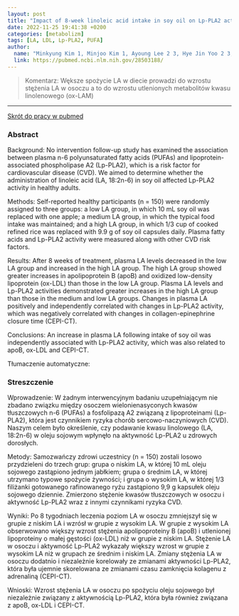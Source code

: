 ```yaml
---
layout: post
title: "Impact of 8-week linoleic acid intake in soy oil on Lp-PLA2 activity in healthy adults"
date: 2022-11-25 19:41:38 +0200
categories: [metabolizm]
tags: [LA, LDL, Lp-PLA2, PUFA]
author:
  name: "Minkyung Kim 1, Minjoo Kim 1, Ayoung Lee 2 3, Hye Jin Yoo 2 3, Jung Soo Her 2 3, Sun Ha Jee 4, Jong Ho Lee 1 2 3"
  link: https://pubmed.ncbi.nlm.nih.gov/28503188/
---
```


> Komentarz: 
> Wększe spożycie LA w diecie prowadzi do wzrostu stężenia LA w osoczu a to do wzrostu utlenionych metabolitów kwasu linolenowego (ox-LAM)

<hr>

[Skrót do pracy w pubmed](https://pubmed.ncbi.nlm.nih.gov/28503188/) 


### Abstract

Background: No intervention follow-up study has examined the association between plasma n-6 polyunsaturated fatty acids (PUFAs) and lipoprotein-associated phospholipase A2 (Lp-PLA2), which is a risk factor for cardiovascular disease (CVD). We aimed to determine whether the administration of linoleic acid (LA, 18:2n-6) in soy oil affected Lp-PLA2 activity in healthy adults.

Methods: Self-reported healthy participants (n = 150) were randomly assigned to three groups: a low LA group, in which 10 mL soy oil was replaced with one apple; a medium LA group, in which the typical food intake was maintained; and a high LA group, in which 1/3 cup of cooked refined rice was replaced with 9.9 g of soy oil capsules daily. Plasma fatty acids and Lp-PLA2 activity were measured along with other CVD risk factors.

Results: After 8 weeks of treatment, plasma LA levels decreased in the low LA group and increased in the high LA group. The high LA group showed greater increases in apolipoprotein B (apoB) and oxidized low-density lipoprotein (ox-LDL) than those in the low LA group. Plasma LA levels and Lp-PLA2 activities demonstrated greater increases in the high LA group than those in the medium and low LA groups. Changes in plasma LA positively and independently correlated with changes in Lp-PLA2 activity, which was negatively correlated with changes in collagen-epinephrine closure time (CEPI-CT).

Conclusions: An increase in plasma LA following intake of soy oil was independently associated with Lp-PLA2 activity, which was also related to apoB, ox-LDL and CEPI-CT.

Tłumaczenie automatyczne:

### Streszczenie
Wprowadzenie: W żadnym interwencyjnym badaniu uzupełniającym nie zbadano związku między osoczem wielonienasyconych kwasów tłuszczowych n-6 (PUFAs) a fosfolipazą A2 związaną z lipoproteinami (Lp-PLA2), która jest czynnikiem ryzyka chorób sercowo-naczyniowych (CVD). Naszym celem było określenie, czy podawanie kwasu linolowego (LA, 18:2n-6) w oleju sojowym wpłynęło na aktywność Lp-PLA2 u zdrowych dorosłych.

Metody: Samozwańczy zdrowi uczestnicy (n = 150) zostali losowo przydzieleni do trzech grup: grupa o niskim LA, w której 10 mL oleju sojowego zastąpiono jednym jabłkiem; grupa o średnim LA, w której utrzymano typowe spożycie żywności; i grupa o wysokim LA, w której 1/3 filiżanki gotowanego rafinowanego ryżu zastąpiono 9,9 g kapsułek oleju sojowego dziennie. Zmierzono stężenie kwasów tłuszczowych w osoczu i aktywność Lp-PLA2 wraz z innymi czynnikami ryzyka CVD.

Wyniki: Po 8 tygodniach leczenia poziom LA w osoczu zmniejszył się w grupie z niskim LA i wzrósł w grupie z wysokim LA. W grupie z wysokim LA obserwowano większy wzrost stężenia apolipoproteiny B (apoB) i utlenionej lipoproteiny o małej gęstości (ox-LDL) niż w grupie z niskim LA. Stężenie LA w osoczu i aktywność Lp-PLA2 wykazały większy wzrost w grupie z wysokim LA niż w grupach ze średnim i niskim LA. Zmiany stężenia LA w osoczu dodatnio i niezależnie korelowały ze zmianami aktywności Lp-PLA2, która była ujemnie skorelowana ze zmianami czasu zamknięcia kolagenu z adrenaliną (CEPI-CT).

Wnioski: Wzrost stężenia LA w osoczu po spożyciu oleju sojowego był niezależnie związany z aktywnością Lp-PLA2, która była również związana z apoB, ox-LDL i CEPI-CT.



